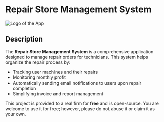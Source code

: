# Repair Store Management System

![Logo of the App](path/to/logo.png)

## Description

The **Repair Store Management System** is a comprehensive application designed to manage repair orders for technicians. This system helps organize the repair process by:

- Tracking user machines and their repairs
- Monitoring monthly profit
- Automatically sending email notifications to users upon repair completion
- Simplifying invoice and report management

This project is provided to a real firm for **free** and is open-source. You are welcome to use it for free; however, please do not abuse it or claim it as your own.
